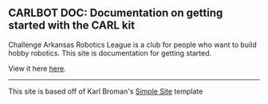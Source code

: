 ## CARLBOT DOC: Documentation on getting started with the CARL kit

Challenge Arkansas Robotics League is a club for people who want to build hobby robotics. This site is documentation for getting started. 

View it here [here](http://arlauchpad.github.io/Carlbot/).

---
This site is based off of Karl Broman's [Simple Site](http://github.com/kbroman/simple_site) template
